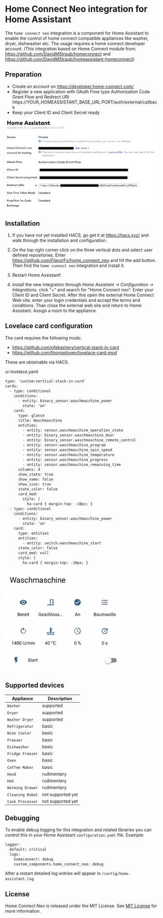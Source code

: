 # Home Connect Neo integration for Home Assistant

The `home connect neo` integration is a component for Home Assistant to enable the control of home connect compatible appliances like washer, dryer, dishwasher etc. The usage requires a home connect developer account.
(This integration based on Home Connect module from: https://github.com/DavidMStraub/homeconnect and https://github.com/DavidMStraub/homeassistant-homeconnect)

## Preparation

- Create an account on https://developer.home-connect.com/
- Register a new application with OAuth Flow type Authorization Code Grant Flow and Redirect URI https://YOUR_HOMEASSISTANT_BASE_URL:PORT/auth/external/callback
- Keep your Client ID and Client Secret ready

![Account](account.png)

## Installation

1. If you have not yet installed HACS, go get it at https://hacs.xyz/ and walk through the installation and configuration.

2. On the top right corner click on the three vertical dots and select user defined repositories. Enter https://github.com/FlavorFx/home_connect_neo and hit the add button. Then find the `home connect neo` integration and install it.

3. Restart Home Assistant!

4. Install the new integration through _Home Assistant -> Configuration -> Integrations_. click "+" and search for "Home Connect neo". Enter your Client ID and Client Secret. After this open the external Home Connect Web site, enter your login credentials and accept the terms and conditions. Than close the external web site and return to Home Assistant. Assign a room to the appliance.

## Lovelace card configuration

The card requires the following mods:

- https://github.com/ofekashery/vertical-stack-in-card
- https://github.com/thomasloven/lovelace-card-mod

These are obtainable via HACS.

ui-lovelace.yaml

```
type: 'custom:vertical-stack-in-card'
cards:
  - type: conditional
    conditions:
      - entity: binary_sensor.waschmaschine_power
        state: 'on'
    card:
      type: glance
      title: Waschmaschine
      entities:
        - entity: sensor.waschmaschine_operation_state
        - entity: binary_sensor.waschmaschine_door
        - entity: binary_sensor.waschmaschine_remote_control
        - entity: sensor.waschmaschine_program
        - entity: sensor.waschmaschine_spin_speed
        - entity: sensor.waschmaschine_temperature
        - entity: sensor.waschmaschine_progress
        - entity: sensor.waschmaschine_remaining_time
      columns: 4
      show_state: true
      show_name: false
      show_icon: true
      state_color: false
      card_mod:
        style: |
          ha-card { margin-top: -10px; }
  - type: conditional
    conditions:
      - entity: binary_sensor.waschmaschine_power
        state: 'on'
    card:
      type: entities
      entities:
        - entity: switch.waschmaschine_start
      state_color: false
      card_mod: null
      style: |
        ha-card { margin-top: -10px; }
```

![Example Lovelace Card](card.png)

## Supported devices

| Appliance       | Description       |
| --------------- | ----------------- |
| `Washer`        | supported         |
| `Dryer`         | supported |
| `Washer Dryer`   | supported |
| `Refrigerator`  | basic |
| `Wine Cooler`    | basic |
| `Freezer`       | basic |
| `Dishwasher`    | basic |
| `Fridge Freezer` | basic |
| `Oven`          | basic |
| `Coffee Maker`   | basic |
| `Hood`          | rudimentary |
| `Hob`           | rudimentary |
| `Warming Drawer` | rudimentary |
| `Cleaning Robot` | not supported yet |
| `Cook Processor` | not supported yet |

## Debugging

To enable debug logging for this integration and related libraries you
can control this in your Home Assistant `configuration.yaml`
file. Example:

```
logger:
  default: critical
  logs:
    homeconnect: debug
    custom_components.home_connect_neo: debug
```

After a restart detailed log entries will appear in `/config/home-assistant.log`.

## License
Home Connect Neo is released under the MIT License. See [MIT License](./LICENSE) for more information.
